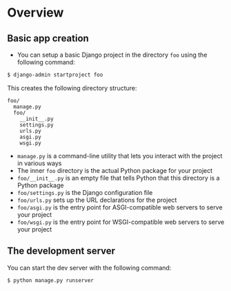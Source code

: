 # Overview
## Basic app creation
- You can setup a basic Django project in the directory `foo` using the following command:
```bash
$ django-admin startproject foo
```
This creates the following directory structure:
```
foo/
  manage.py
  foo/
	__init__.py
	settings.py
	urls.py
	asgi.py
	wsgi.py
```
- `manage.py` is a command-line utility that lets you interact with the project in various ways
- The inner `foo` directory is the actual Python package for your project
- `foo/__init__.py` is an empty file that tells Python that this directory is a Python package
- `foo/settings.py` is the Django configuration file
- `foo/urls.py` sets up the URL declarations for the project
- `foo/asgi.py` is the entry point for ASGI-compatible web servers to serve your project
- `foo/wsgi.py` is the entry point for WSGI-compatible web servers to serve your project
## The development server
You can start the dev server with the following command:
```
$ python manage.py runserver
```
